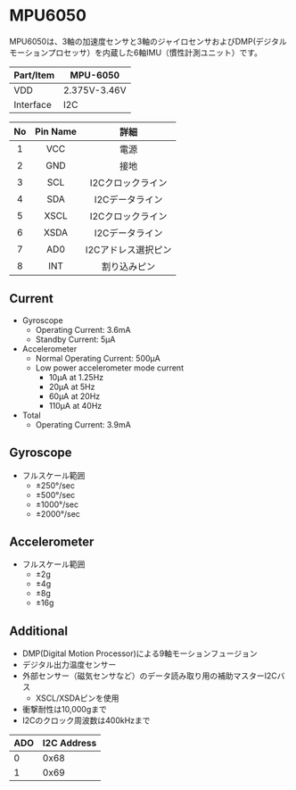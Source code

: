 # MPU6050

MPU6050は、3軸の加速度センサと3軸のジャイロセンサおよびDMP(デジタルモーションプロセッサ）を内蔵した6軸IMU（慣性計測ユニット）です。

| Part/Item | MPU-6050     |
| --------- | ------------ |
| VDD       | 2.375V-3.46V |
| Interface | I2C          |


|  No   | Pin Name |        詳細         |
| :---: | :------: | :-----------------: |
|   1   |   VCC    |        電源         |
|   2   |   GND    |        接地         |
|   3   |   SCL    |  I2Cクロックライン  |
|   4   |   SDA    |   I2Cデータライン   |
|   5   |   XSCL   |  I2Cクロックライン  |
|   6   |   XSDA   |   I2Cデータライン   |
|   7   |   AD0    | I2Cアドレス選択ピン |
|   8   |   INT    |    割り込みピン     |

## Current

* Gyroscope
  * Operating Current: 3.6mA
  * Standby Current: 5µA
* Accelerometer
  * Normal Operating Current: 500µA
  * Low power accelerometer mode current
    * 10µA at 1.25Hz
    * 20µA at 5Hz
    * 60µA at 20Hz
    * 110µA at 40Hz
* Total
  * Operating Current: 3.9mA

## Gyroscope

* フルスケール範囲
  * ±250°/sec
  * ±500°/sec
  * ±1000°/sec
  * ±2000°/sec

## Accelerometer

* フルスケール範囲
  * ±2g
  * ±4g
  * ±8g
  * ±16g

## Additional

* DMP(Digital Motion Processor)による9軸モーションフュージョン
* デジタル出力温度センサー
* 外部センサー（磁気センサなど）のデータ読み取り用の補助マスターI2Cバス
  * XSCL/XSDAピンを使用
* 衝撃耐性は10,000gまで
* I2Cのクロック周波数は400kHzまで

| ADO | I2C Address |
| --- | ----------- |
| 0   | 0x68        |
| 1   | 0x69        |



